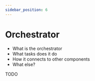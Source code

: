 ```yaml
---
sidebar_position: 6
---
```


# Orchestrator
- What is the orchestrator
- What tasks does it do
- How it connects to other components
- What else?

TODO